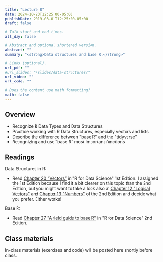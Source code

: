 ```yaml
---
title: "Lecture 8"
date: 2024-10-23T12:25:00-05:00
publishDate: 2019-03-01T12:25:00-05:00
draft: false

# Talk start and end times.
all_day: false

# Abstract and optional shortened version.
abstract: ""
summary: "<strong>Data structures and base R.</strong>"

# Links (optional).
url_pdf: ""
#url_slides: "/slides/data-structures/"
url_video: ""
url_code: ""

# Does the content use math formatting?
math: false
---
```





<!--
FALL 2024: there is room to add more base R here 
resources on this:
Our course book 2nd edition (chapter on this)
This one https://bookdown.org/pdr_higgins/rmrwr/the-basics-of-base-r.html
-->


## Overview

* Recognize R Data Types and Data Structures
* Practice working with R Data Structures, especially vectors and lists
* Describe the difference between "base R" and the "tidyverse"
* Recognizing and use "base R" most important functions


## Readings

Data Structures in R:
* Read [Chapter 20 “Vectors”](https://r4ds.had.co.nz/vectors.html) in "R for Data Science" 1st Edition. I assigned the 1st Edition because I find it a bit clearer on this topic than the 2nd Edition, but you might want to take a look also at [Chapter 12 "Logical Vectors"](https://r4ds.hadley.nz/logicals) and [Chapter 13 "Numbers"](https://r4ds.hadley.nz/numbers) of the 2nd Edition and decide what you prefer. Either works!

Base R:
* Read [Chapter 27 "A field guide to base R"](https://r4ds.hadley.nz/base-r) in "R for Data Science" 2nd Edition.


## Class materials

In-class materials (exercises and code) will be posted here shortly before class.

<!--
Run the code below in your console to download today’s in-class exercises: `usethis::use_course("css-materials/data-structures")`
-->

